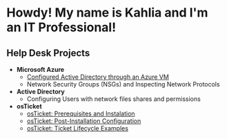 <h1>Howdy! My name is Kahlia and I'm an <b>IT Professional!</B> </H1>

<h2>Help Desk Projects</h2>

- <b>Microsoft Azure</b>
  - [Configured Active Directory through an Azure VM](https://github.com/kjonet/AD-Deployment.git)
  - Network Security Groups (NSGs) and Inspecting Network Protocols
- <b>Active Directory</b>
  - Configuring Users with network files shares and permissions
- <b>osTicket</b>
  - [osTicket: Prerequisites and Instalation](https://github.com/kjonet/osTicketsPrerequisite.git)
  - [osTicket: Post-Installation Configuration](https://github.com/kjonet/osTicket-PostConfiguration-.git)
  - [osTicket: Ticket Lifecycle Examples](https://github.com/kjonet/osTicket-LifeCycle.git)


